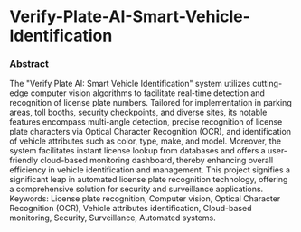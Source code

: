 # Verify-Plate-AI-Smart-Vehicle-Identification

### Abstract
The "Verify Plate AI: Smart Vehicle Identification" system utilizes cutting-edge computer vision algorithms
to facilitate real-time detection and recognition of license plate numbers. Tailored for implementation in parking areas,
toll booths, security checkpoints, and diverse sites, its notable features encompass multi-angle detection, precise
recognition of license plate characters via Optical Character Recognition (OCR), and identification of vehicle attributes
such as color, type, make, and model. Moreover, the system facilitates instant license lookup from databases and offers a
user-friendly cloud-based monitoring dashboard, thereby enhancing overall efficiency in vehicle identification and
management. This project signifies a significant leap in automated license plate recognition technology, offering a
comprehensive solution for security and surveillance applications.
Keywords: License plate recognition, Computer vision, Optical Character Recognition (OCR), Vehicle attributes
identification, Cloud-based monitoring, Security, Surveillance, Automated systems.
